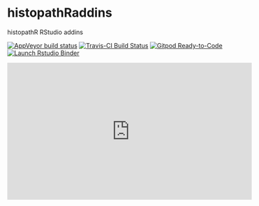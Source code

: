 
# histopathRaddins

histopathR RStudio addins

<!-- badges: start -->

[![AppVeyor build
status](https://ci.appveyor.com/api/projects/status/github/sbalci/histopathRaddins?branch=master&svg=true)](https://ci.appveyor.com/project/sbalci/histopathRaddins)
[![Travis-CI Build
Status](https://travis-ci.com/sbalci/histopathRaddins.svg?branch=master)](https://travis-ci.com/sbalci/histopathRaddins)
[![Gitpod
Ready-to-Code](https://img.shields.io/badge/Gitpod-Ready--to--Code-blue?logo=gitpod)](https://gitpod.io/#https://github.com/sbalci/histopathRaddins)
[![Launch Rstudio
Binder](http://mybinder.org/badge_logo.svg)](https://mybinder.org/v2/gh/sbalci/histopathRaddins/master?urlpath=rstudio)
<!-- badges: end -->

<iframe width="560" height="315" src="https://www.youtube.com/embed/BUX71PJSljo" frameborder="0" allow="accelerometer; autoplay; encrypted-media; gyroscope; picture-in-picture" allowfullscreen>

</iframe>
